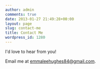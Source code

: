 ```yaml
---
author: admin
comments: true
date: 2013-01-27 21:49:28+00:00
layout: page
slug: contact-me
title: Contact Me
wordpress_id: 1280
---
```


I'd love to hear from you!

Email me at emmaleehughes84@gmail.com.
